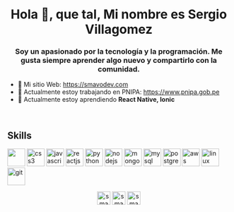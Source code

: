 <h1 align = "center"> Hola 👋, que tal, Mi nombre es Sergio Villagomez </h1>
<h3 align = "center"> Soy un apasionado por la tecnología y la programación. Me gusta siempre aprender algo nuevo y compartirlo con la comunidad. </h3>

<!-- <p align = "left"> <img src = "https://komarev.com/ghpvc/?username=smavo" alt="smavo" /> </p> -->
- 📝 Mi sitio Web: https://smavodev.com
- 🔭 Actualmente estoy trabajando en PNIPA: https://www.pnipa.gob.pe
- 🌱 Actualmente estoy aprendiendo **React Native, Ionic**
<br/>

<h2> <strong>Skills</strong>  </h2>
<p align="left">

<!-- <h3> <strong> Programming Language </strong> </h3> -->
<!--<img src="https://devicons.github.io/devicon/devicon.git/icons/typescript/typescript-original.svg" alt="typescript" width="40" height="40"/>-->

<!--<h3> <strong> Frontend Development </strong> </h3> -->
<img src="https://smavodev.s3.amazonaws.com/iconos/html5-original.svg" width="40" height = "40" />
<img src="https://smavodev.s3.amazonaws.com/iconos/css3-original.svg" alt="css3" width="40" height="40" />
<img src="https://smavodev.s3.amazonaws.com/iconos/javascript-original.svg" alt="javascript" width="40" height="40"/>
<img src="https://smavodev.s3.amazonaws.com/iconos/react-original.svg" alt="reactjs" width="40" height="40"/>

<!--<img src="https://smavodev.s3.amazonaws.com/iconos/angularjs-original.svg" alt="angularjs" width="40" height="40" />-->

<!--<img src="https://smavodev.s3.amazonaws.com/iconos/vuejs-original.svg" alt="vuejs" width="40" height="40"/>-->

<!-- <img src="https://devicons.github.io/devicon/devicon.git/icons/sass/sass-original.svg" alt="sass" width="40" height="40"/> -->

<!-- <img src="https://devicon.dev/devicon.git/icons/less/less-plain-wordmark.svg" alt="less" width="40" height="40"/> -->

<!-- <img src="https://devicon.dev/devicon.git/icons/stylus/stylus-original.svg" alt="Stylus" width="40" height="40"/> -->

<!-- <img src="https://devicon.dev/devicon.git/icons/bootstrap/bootstrap-plain.svg" alt="bootstrap" width="40" height="40"/> -->

<!--<img src="https://devicons.github.io/devicon/devicon.git/icons/webpack/webpack-original.svg" alt="webpack" width="40" height="40"/>-->


<!-- <h3> <strong> Backend  Development </strong> </h3> -->
<img src="https://smavodev.s3.amazonaws.com/iconos/python-original.svg" alt="python" width="40" height="40" />
<img src="https://smavodev.s3.amazonaws.com/iconos/nodejs-original-wordmark.svg" alt="nodejs" width="40" height="40"/>

<!--<img src="https://devicons.github.io/devicon/devicon.git/icons/express/express-original-wordmark.svg" alt="express" width="40" height="40"/> -->


<!-- <h3> <strong> Data Base  </strong> </h3> -->
<img src="https://smavodev.s3.amazonaws.com/iconos/mongodb-original-wordmark.svg" alt="mongodb" width="40" height="40"/>
<img src="https://smavodev.s3.amazonaws.com/iconos/mysql-original-wordmark.svg" alt="mysql" width="40" height="40"/>
<img src="https://smavodev.s3.amazonaws.com/iconos/postgresql-original-wordmark.svg" alt="postgresql" width="40" height="40"/>

<!-- <h3> <strong> CI/CD </strong> </h3> -->
<img src="https://smavodev.s3.amazonaws.com/iconos/amazonwebservices-original-wordmark.svg" alt="aws" width="40" height="40"/>

<!--<img src="https://smavodev.s3.amazonaws.com/iconos/azure.svg" alt="azure" width="40" height="40"/> -->

<!--<img src="https://smavodev.s3.amazonaws.com/iconos/google-cloud+.svg" alt="gcp" width="40" height="40"/> -->


<!--<h3> <strong> Software </strong> </h3>-->
<!--<h3> <strong> S.O </strong> </h3> -->

<img src="https://smavodev.s3.amazonaws.com/iconos/linux-original.svg" alT="linux" width="40" height="40"/>
<img src="https://smavodev.s3.amazonaws.com/iconos/git-original.svg" alt = "git" width = "40" height = "40" />

</p>

<!-- <p align="left">
<img src="https://github-readme-stats.vercel.app/api/top-langs/?username=smavo&layout=compact" alt="smavo"/>
<img src="https://github-readme-stats.vercel.app/api?username=smavo&show_icons=true" alt="smavo"/>
</p> -->

<p align="center">
<a href="https://twitter.com/smavodev" target="blank">
<img align="center" src="https://smavodev.s3.amazonaws.com/iconos/twitter-original.svg" alt="smavo" height="30" width="30" /></a>

<a href="https://linkedin.com/in/smavodev" target="blank">
<img align="center" src="https://smavodev.s3.amazonaws.com/iconos/linkedin-original.svg" alt="smavo" height="30" width="30"/></a>

<a href="https://instagram.com/smavodev" target="blank">
<img align="center" src="https://cdn.jsdelivr.net/npm/simple-icons@3.0.1/icons/instagram.svg" alt="smavo" height="30" width="30" /></a>
</p>